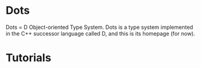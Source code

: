 # Dots
Dots = D Object-oriented Type System.   Dots is a type system implemented in the C++ successor language called D, and this is its homepage (for now).

# Tutorials

